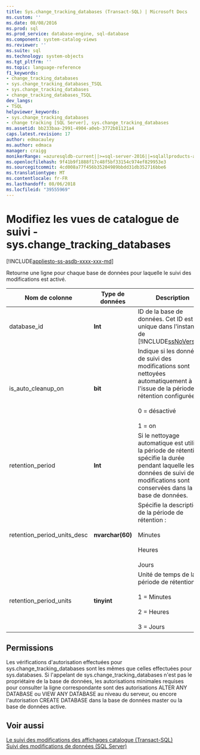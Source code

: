 ```yaml
---
title: Sys.change_tracking_databases (Transact-SQL) | Microsoft Docs
ms.custom: ''
ms.date: 08/08/2016
ms.prod: sql
ms.prod_service: database-engine, sql-database
ms.component: system-catalog-views
ms.reviewer: ''
ms.suite: sql
ms.technology: system-objects
ms.tgt_pltfrm: ''
ms.topic: language-reference
f1_keywords:
- change_tracking_databases
- sys.change_tracking_databases_TSQL
- sys.change_tracking_databases
- change_tracking_databases_TSQL
dev_langs:
- TSQL
helpviewer_keywords:
- sys.change_tracking_databases
- change tracking [SQL Server], sys.change_tracking_databases
ms.assetid: bb233baa-2991-4904-a0eb-3772b81121a4
caps.latest.revision: 17
author: edmacauley
ms.author: edmaca
manager: craigg
monikerRange: =azuresqldb-current||>=sql-server-2016||=sqlallproducts-allversions||>=sql-server-linux-2017
ms.openlocfilehash: 9f41b9f1888f17c48f5bf33154c974ef829953e3
ms.sourcegitcommit: 4cd008a77f456b35204989bbdd31db352716bbe6
ms.translationtype: MT
ms.contentlocale: fr-FR
ms.lasthandoff: 08/06/2018
ms.locfileid: "39555969"
---
```

# <a name="change-tracking-catalog-views---syschangetrackingdatabases"></a>Modifiez les vues de catalogue de suivi - sys.change_tracking_databases
[!INCLUDE[appliesto-ss-asdb-xxxx-xxx-md](../../includes/appliesto-ss-asdb-xxxx-xxx-md.md)]

  Retourne une ligne pour chaque base de données pour laquelle le suivi des modifications est activé.  

|Nom de colonne|Type de données|Description|  
|-----------------|---------------|-----------------|  
|database_id|**Int**|ID de la base de données. Cet ID est unique dans l'instance de [!INCLUDE[ssNoVersion](../../includes/ssnoversion-md.md)].|  
|is_auto_cleanup_on|**bit**|Indique si les données de suivi des modifications sont nettoyées automatiquement à l'issue de la période de rétention configurée :<br /><br /> 0 = désactivé<br /><br /> 1 = on|  
|retention_period|**Int**|Si le nettoyage automatique est utilisé, la période de rétention spécifie la durée pendant laquelle les données de suivi des modifications sont conservées dans la base de données.|  
|retention_period_units_desc|**nvarchar(60)**|Spécifie la description de la période de rétention :<br /><br /> Minutes<br /><br /> Heures<br /><br /> Jours|  
|retention_period_units|**tinyint**|Unité de temps de la période de rétention :<br /><br /> 1 = Minutes<br /><br /> 2 = Heures<br /><br /> 3 = Jours|  
  
## <a name="permissions"></a>Permissions  
 Les vérifications d'autorisation effectuées pour sys.change_tracking_databases sont les mêmes que celles effectuées pour sys.databases. Si l'appelant de sys.change_tracking_databases n'est pas le propriétaire de la base de données, les autorisations minimales requises pour consulter la ligne correspondante sont des autorisations ALTER ANY DATABASE ou VIEW ANY DATABASE au niveau du serveur, ou encore l'autorisation CREATE DATABASE dans la base de données master ou la base de données active.  
  
## <a name="see-also"></a>Voir aussi  
 [Le suivi des modifications des affichages catalogue &#40;Transact-SQL&#41;](http://msdn.microsoft.com/library/6e8fd949-5560-4b34-879f-4e25aa24b183)   
 [Suivi des modifications de données &#40;SQL Server&#41;](../../relational-databases/track-changes/track-data-changes-sql-server.md)  
  
  
